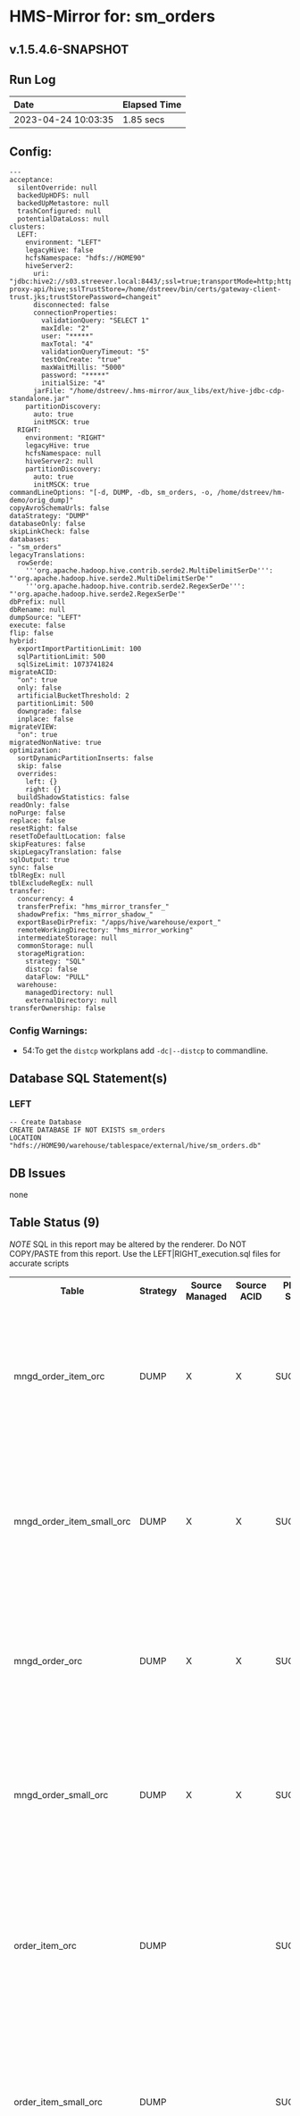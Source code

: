 # HMS-Mirror for: sm_orders

v.1.5.4.6-SNAPSHOT
---
## Run Log

| Date | Elapsed Time |
|:---|:---|
| 2023-04-24 10:03:35 | 1.85 secs |

## Config:
```
---
acceptance:
  silentOverride: null
  backedUpHDFS: null
  backedUpMetastore: null
  trashConfigured: null
  potentialDataLoss: null
clusters:
  LEFT:
    environment: "LEFT"
    legacyHive: false
    hcfsNamespace: "hdfs://HOME90"
    hiveServer2:
      uri: "jdbc:hive2://s03.streever.local:8443/;ssl=true;transportMode=http;httpPath=gateway/cdp-proxy-api/hive;sslTrustStore=/home/dstreev/bin/certs/gateway-client-trust.jks;trustStorePassword=changeit"
      disconnected: false
      connectionProperties:
        validationQuery: "SELECT 1"
        maxIdle: "2"
        user: "*****"
        maxTotal: "4"
        validationQueryTimeout: "5"
        testOnCreate: "true"
        maxWaitMillis: "5000"
        password: "*****"
        initialSize: "4"
      jarFile: "/home/dstreev/.hms-mirror/aux_libs/ext/hive-jdbc-cdp-standalone.jar"
    partitionDiscovery:
      auto: true
      initMSCK: true
  RIGHT:
    environment: "RIGHT"
    legacyHive: true
    hcfsNamespace: null
    hiveServer2: null
    partitionDiscovery:
      auto: true
      initMSCK: true
commandLineOptions: "[-d, DUMP, -db, sm_orders, -o, /home/dstreev/hm-demo/orig_dump]"
copyAvroSchemaUrls: false
dataStrategy: "DUMP"
databaseOnly: false
skipLinkCheck: false
databases:
- "sm_orders"
legacyTranslations:
  rowSerde:
    '''org.apache.hadoop.hive.contrib.serde2.MultiDelimitSerDe''': "'org.apache.hadoop.hive.serde2.MultiDelimitSerDe'"
    '''org.apache.hadoop.hive.contrib.serde2.RegexSerDe''': "'org.apache.hadoop.hive.serde2.RegexSerDe'"
dbPrefix: null
dbRename: null
dumpSource: "LEFT"
execute: false
flip: false
hybrid:
  exportImportPartitionLimit: 100
  sqlPartitionLimit: 500
  sqlSizeLimit: 1073741824
migrateACID:
  "on": true
  only: false
  artificialBucketThreshold: 2
  partitionLimit: 500
  downgrade: false
  inplace: false
migrateVIEW:
  "on": true
migratedNonNative: true
optimization:
  sortDynamicPartitionInserts: false
  skip: false
  overrides:
    left: {}
    right: {}
  buildShadowStatistics: false
readOnly: false
noPurge: false
replace: false
resetRight: false
resetToDefaultLocation: false
skipFeatures: false
skipLegacyTranslation: false
sqlOutput: true
sync: false
tblRegEx: null
tblExcludeRegEx: null
transfer:
  concurrency: 4
  transferPrefix: "hms_mirror_transfer_"
  shadowPrefix: "hms_mirror_shadow_"
  exportBaseDirPrefix: "/apps/hive/warehouse/export_"
  remoteWorkingDirectory: "hms_mirror_working"
  intermediateStorage: null
  commonStorage: null
  storageMigration:
    strategy: "SQL"
    distcp: false
    dataFlow: "PULL"
  warehouse:
    managedDirectory: null
    externalDirectory: null
transferOwnership: false

```

### Config Warnings:
- 54:To get the `distcp` workplans add `-dc|--distcp` to commandline.

## Database SQL Statement(s)

### LEFT

```
-- Create Database
CREATE DATABASE IF NOT EXISTS sm_orders
LOCATION "hdfs://HOME90/warehouse/tablespace/external/hive/sm_orders.db"

```

## DB Issues

none

## Table Status (9)

*NOTE* SQL in this report may be altered by the renderer.  Do NOT COPY/PASTE from this report.  Use the LEFT|RIGHT_execution.sql files for accurate scripts

<table>
<tr>
<th style="test-align:left">Table</th>
<th style="test-align:left">Strategy</th>
<th style="test-align:left">Source<br/>Managed</th>
<th style="test-align:left">Source<br/>ACID</th>
<th style="test-align:left">Phase<br/>State</th>
<th style="test-align:right">Duration</th>
<th style="test-align:right">Partition<br/>Count</th>
<th style="test-align:left">Steps</th>
<th style="test-align:left">SQL</th>
</tr>
<tr>
<td>mngd_order_item_orc</td>
<td>DUMP</td>
<td>X</td>
<td>
X</td>
<td>SUCCESS</td>
<td>.00</td>
<td> </td>
<td>
<table>
<tr>
<td>.00</td><td>init</td><td></td></tr>
<tr>
<td>.29</td><td>LEFT</td><td>Fetched Schema</td></tr>
<tr>
<td>.00</td><td>TRANSACTIONAL</td><td>true</td></tr>
<tr>
<td>1.04</td><td>TRANSFER</td><td>DUMP</td></tr>
</table>
</td>
<td>
<table><tr>
<th colspan="2">LEFT</th>
</tr>
<tr>
<td>Selecting DB</td>
<td>USE sm_orders</td>
</tr>
<tr>
<td>Creating Table</td>
<td>CREATE TABLE `mngd_order_item_orc`(
`order_id` string,
`order_item_id` string,
`product_id` string,
`quantity` bigint,
`cost` double)
ROW FORMAT SERDE
'org.apache.hadoop.hive.ql.io.orc.OrcSerde'
STORED AS INPUTFORMAT
'org.apache.hadoop.hive.ql.io.orc.OrcInputFormat'
OUTPUTFORMAT
'org.apache.hadoop.hive.ql.io.orc.OrcOutputFormat'
TBLPROPERTIES (
'bucketing_version'='2',
'transactional'='true',
'transactional_properties'='insert_only',
'transient_lastDdlTime'='1682344820')</td>
</tr>
</table></td>
</tr>
<tr>
<td>mngd_order_item_small_orc</td>
<td>DUMP</td>
<td>X</td>
<td>
X</td>
<td>SUCCESS</td>
<td>.00</td>
<td> </td>
<td>
<table>
<tr>
<td>.00</td><td>init</td><td></td></tr>
<tr>
<td>.60</td><td>LEFT</td><td>Fetched Schema</td></tr>
<tr>
<td>.00</td><td>TRANSACTIONAL</td><td>true</td></tr>
<tr>
<td>.74</td><td>TRANSFER</td><td>DUMP</td></tr>
</table>
</td>
<td>
<table><tr>
<th colspan="2">LEFT</th>
</tr>
<tr>
<td>Selecting DB</td>
<td>USE sm_orders</td>
</tr>
<tr>
<td>Creating Table</td>
<td>CREATE TABLE `mngd_order_item_small_orc`(
`order_id` string,
`order_item_id` string,
`product_id` string,
`quantity` bigint,
`cost` double)
ROW FORMAT SERDE
'org.apache.hadoop.hive.ql.io.orc.OrcSerde'
STORED AS INPUTFORMAT
'org.apache.hadoop.hive.ql.io.orc.OrcInputFormat'
OUTPUTFORMAT
'org.apache.hadoop.hive.ql.io.orc.OrcOutputFormat'
TBLPROPERTIES (
'bucketing_version'='2',
'transactional'='true',
'transactional_properties'='insert_only',
'transient_lastDdlTime'='1682344827')</td>
</tr>
</table></td>
</tr>
<tr>
<td>mngd_order_orc</td>
<td>DUMP</td>
<td>X</td>
<td>
X</td>
<td>SUCCESS</td>
<td>.00</td>
<td> </td>
<td>
<table>
<tr>
<td>.00</td><td>init</td><td></td></tr>
<tr>
<td>.93</td><td>LEFT</td><td>Fetched Schema</td></tr>
<tr>
<td>.00</td><td>TRANSACTIONAL</td><td>true</td></tr>
<tr>
<td>.40</td><td>TRANSFER</td><td>DUMP</td></tr>
</table>
</td>
<td>
<table><tr>
<th colspan="2">LEFT</th>
</tr>
<tr>
<td>Selecting DB</td>
<td>USE sm_orders</td>
</tr>
<tr>
<td>Creating Table</td>
<td>CREATE TABLE `mngd_order_orc`(
`id` string,
`user_id` string,
`order_date` date,
`status` string)
ROW FORMAT SERDE
'org.apache.hadoop.hive.ql.io.orc.OrcSerde'
STORED AS INPUTFORMAT
'org.apache.hadoop.hive.ql.io.orc.OrcInputFormat'
OUTPUTFORMAT
'org.apache.hadoop.hive.ql.io.orc.OrcOutputFormat'
TBLPROPERTIES (
'bucketing_version'='2',
'transactional'='true',
'transactional_properties'='insert_only',
'transient_lastDdlTime'='1682344830')</td>
</tr>
</table></td>
</tr>
<tr>
<td>mngd_order_small_orc</td>
<td>DUMP</td>
<td>X</td>
<td>
X</td>
<td>SUCCESS</td>
<td>.01</td>
<td> </td>
<td>
<table>
<tr>
<td>.00</td><td>init</td><td></td></tr>
<tr>
<td>.94</td><td>LEFT</td><td>Fetched Schema</td></tr>
<tr>
<td>.00</td><td>TRANSACTIONAL</td><td>true</td></tr>
<tr>
<td>.40</td><td>TRANSFER</td><td>DUMP</td></tr>
</table>
</td>
<td>
<table><tr>
<th colspan="2">LEFT</th>
</tr>
<tr>
<td>Selecting DB</td>
<td>USE sm_orders</td>
</tr>
<tr>
<td>Creating Table</td>
<td>CREATE TABLE `mngd_order_small_orc`(
`id` string,
`user_id` string,
`order_date` date,
`status` string)
ROW FORMAT SERDE
'org.apache.hadoop.hive.ql.io.orc.OrcSerde'
STORED AS INPUTFORMAT
'org.apache.hadoop.hive.ql.io.orc.OrcInputFormat'
OUTPUTFORMAT
'org.apache.hadoop.hive.ql.io.orc.OrcOutputFormat'
TBLPROPERTIES (
'bucketing_version'='2',
'transactional'='true',
'transactional_properties'='insert_only',
'transient_lastDdlTime'='1682344834')</td>
</tr>
</table></td>
</tr>
<tr>
<td>order_item_orc</td>
<td>DUMP</td>
<td></td>
<td>
</td>
<td>SUCCESS</td>
<td>.00</td>
<td> </td>
<td>
<table>
<tr>
<td>.00</td><td>init</td><td></td></tr>
<tr>
<td>.60</td><td>LEFT</td><td>Fetched Schema</td></tr>
<tr>
<td>.74</td><td>TRANSFER</td><td>DUMP</td></tr>
</table>
</td>
<td>
<table><tr>
<th colspan="2">LEFT</th>
</tr>
<tr>
<td>Selecting DB</td>
<td>USE sm_orders</td>
</tr>
<tr>
<td>Creating Table</td>
<td>CREATE EXTERNAL TABLE `order_item_orc`(
`order_id` string,
`order_item_id` string,
`product_id` string,
`quantity` bigint,
`cost` double)
ROW FORMAT SERDE
'org.apache.hadoop.hive.ql.io.orc.OrcSerde'
STORED AS INPUTFORMAT
'org.apache.hadoop.hive.ql.io.orc.OrcInputFormat'
OUTPUTFORMAT
'org.apache.hadoop.hive.ql.io.orc.OrcOutputFormat'
LOCATION
'hdfs://HOME90/warehouse/tablespace/external/hive/sm_orders.db/order_item_orc'
TBLPROPERTIES (
'TRANSLATED_TO_EXTERNAL'='TRUE',
'bucketing_version'='2',
'external.table.purge'='false',
'last_modified_by'='dstreev',
'last_modified_time'='1682343559',
'transient_lastDdlTime'='1682344796')</td>
</tr>
</table></td>
</tr>
<tr>
<td>order_item_small_orc</td>
<td>DUMP</td>
<td></td>
<td>
</td>
<td>SUCCESS</td>
<td>.00</td>
<td> </td>
<td>
<table>
<tr>
<td>.00</td><td>init</td><td></td></tr>
<tr>
<td>1.31</td><td>LEFT</td><td>Fetched Schema</td></tr>
<tr>
<td>.03</td><td>TRANSFER</td><td>DUMP</td></tr>
</table>
</td>
<td>
<table><tr>
<th colspan="2">LEFT</th>
</tr>
<tr>
<td>Selecting DB</td>
<td>USE sm_orders</td>
</tr>
<tr>
<td>Creating Table</td>
<td>CREATE EXTERNAL TABLE `order_item_small_orc`(
`order_id` string,
`order_item_id` string,
`product_id` string,
`quantity` bigint,
`cost` double)
ROW FORMAT SERDE
'org.apache.hadoop.hive.ql.io.orc.OrcSerde'
STORED AS INPUTFORMAT
'org.apache.hadoop.hive.ql.io.orc.OrcInputFormat'
OUTPUTFORMAT
'org.apache.hadoop.hive.ql.io.orc.OrcOutputFormat'
LOCATION
'hdfs://HOME90/warehouse/tablespace/external/hive/sm_orders.db/order_item_small_orc'
TBLPROPERTIES (
'bucketing_version'='2',
'transient_lastDdlTime'='1682344797')</td>
</tr>
</table></td>
</tr>
<tr>
<td>order_orc</td>
<td>DUMP</td>
<td></td>
<td>
</td>
<td>SUCCESS</td>
<td>.00</td>
<td> </td>
<td>
<table>
<tr>
<td>.00</td><td>init</td><td></td></tr>
<tr>
<td>.92</td><td>LEFT</td><td>Fetched Schema</td></tr>
<tr>
<td>.42</td><td>TRANSFER</td><td>DUMP</td></tr>
</table>
</td>
<td>
<table><tr>
<th colspan="2">LEFT</th>
</tr>
<tr>
<td>Selecting DB</td>
<td>USE sm_orders</td>
</tr>
<tr>
<td>Creating Table</td>
<td>CREATE EXTERNAL TABLE `order_orc`(
`id` string,
`user_id` string,
`order_date` date,
`status` string)
ROW FORMAT SERDE
'org.apache.hadoop.hive.ql.io.orc.OrcSerde'
STORED AS INPUTFORMAT
'org.apache.hadoop.hive.ql.io.orc.OrcInputFormat'
OUTPUTFORMAT
'org.apache.hadoop.hive.ql.io.orc.OrcOutputFormat'
LOCATION
'hdfs://HOME90/warehouse/tablespace/external/hive/sm_orders.db/order_orc'
TBLPROPERTIES (
'bucketing_version'='2',
'transient_lastDdlTime'='1682344797')</td>
</tr>
</table></td>
</tr>
<tr>
<td>order_small_orc</td>
<td>DUMP</td>
<td></td>
<td>
</td>
<td>SUCCESS</td>
<td>.00</td>
<td> </td>
<td>
<table>
<tr>
<td>.00</td><td>init</td><td></td></tr>
<tr>
<td>1.32</td><td>LEFT</td><td>Fetched Schema</td></tr>
<tr>
<td>.02</td><td>TRANSFER</td><td>DUMP</td></tr>
</table>
</td>
<td>
<table><tr>
<th colspan="2">LEFT</th>
</tr>
<tr>
<td>Selecting DB</td>
<td>USE sm_orders</td>
</tr>
<tr>
<td>Creating Table</td>
<td>CREATE EXTERNAL TABLE `order_small_orc`(
`id` string,
`user_id` string,
`order_date` date,
`status` string)
ROW FORMAT SERDE
'org.apache.hadoop.hive.ql.io.orc.OrcSerde'
STORED AS INPUTFORMAT
'org.apache.hadoop.hive.ql.io.orc.OrcInputFormat'
OUTPUTFORMAT
'org.apache.hadoop.hive.ql.io.orc.OrcOutputFormat'
LOCATION
'hdfs://HOME90/warehouse/tablespace/external/hive/sm_orders.db/order_small_orc'
TBLPROPERTIES (
'bucketing_version'='2',
'transient_lastDdlTime'='1682344797')</td>
</tr>
</table></td>
</tr>
<tr>
<td>order_src</td>
<td>DUMP</td>
<td></td>
<td>
</td>
<td>SUCCESS</td>
<td>.00</td>
<td> </td>
<td>
<table>
<tr>
<td>.00</td><td>init</td><td></td></tr>
<tr>
<td>1.32</td><td>LEFT</td><td>Fetched Schema</td></tr>
<tr>
<td>.03</td><td>TRANSFER</td><td>DUMP</td></tr>
</table>
</td>
<td>
<table><tr>
<th colspan="2">LEFT</th>
</tr>
<tr>
<td>Selecting DB</td>
<td>USE sm_orders</td>
</tr>
<tr>
<td>Creating Table</td>
<td>CREATE EXTERNAL TABLE `order_src`(
`id` string COMMENT 'from deserializer',
`user_id` string COMMENT 'from deserializer',
`order_date` date COMMENT 'from deserializer',
`status` string COMMENT 'from deserializer',
`order_items` array<struct<`order_item_id`:string, `product_id`:string, `quantity`:bigint, `cost`:double>> COMMENT 'from deserializer')
ROW FORMAT SERDE
'org.apache.hadoop.hive.serde2.JsonSerDe'
STORED AS INPUTFORMAT
'org.apache.hadoop.mapred.TextInputFormat'
OUTPUTFORMAT
'org.apache.hadoop.hive.ql.io.HiveIgnoreKeyTextOutputFormat'
LOCATION
'hdfs://HOME90/user/dstreev/datasets/orders_small'
TBLPROPERTIES (
'bucketing_version'='2',
'transient_lastDdlTime'='1682344798')</td>
</tr>
</table></td>
</tr>
</table>
